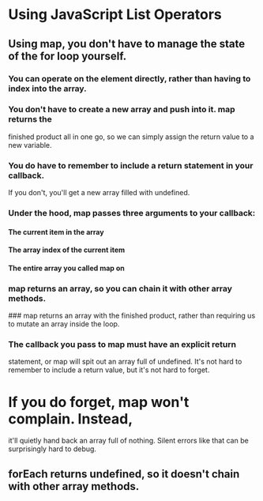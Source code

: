 # Using JavaScript List Operators

## Using map, you don't have to manage the state of the for loop yourself.

### You can operate on the element directly, rather than having to index into the array.

### You don't have to create a new array and push into it. map returns the 
finished product all in one go, so we can simply assign the return value to a new variable.

### You do have to remember to include a return statement in your callback. 
If you don't, you'll get a new array filled with undefined. 

### Under the hood, map passes three arguments to your callback:

#### The current item in the array

#### The array index of the current item

#### The entire array you called map on 

### map returns an array, so you can chain it with other array methods.

### map returns an array with the finished product, 
rather than requiring us to mutate an array inside the loop. 

### The callback you pass to map must have an explicit return 
statement, or map will spit out an array full of undefined. 
It's not hard to remember to include a return value, but it's not hard to forget. 

# If you do forget, map won't complain. Instead, 
it'll quietly hand back an array full of nothing. 
Silent errors like that can be surprisingly hard to debug. 

## forEach returns undefined, so it doesn't chain with other array methods. 

